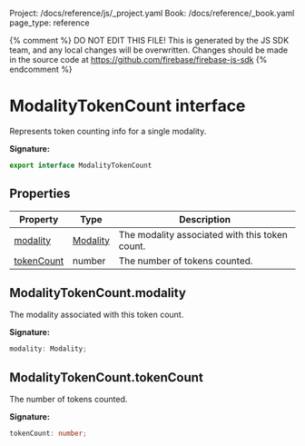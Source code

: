 Project: /docs/reference/js/_project.yaml
Book: /docs/reference/_book.yaml
page_type: reference

{% comment %}
DO NOT EDIT THIS FILE!
This is generated by the JS SDK team, and any local changes will be
overwritten. Changes should be made in the source code at
https://github.com/firebase/firebase-js-sdk
{% endcomment %}

# ModalityTokenCount interface
Represents token counting info for a single modality.

<b>Signature:</b>

```typescript
export interface ModalityTokenCount 
```

## Properties

|  Property | Type | Description |
|  --- | --- | --- |
|  [modality](./ai.modalitytokencount.md#modalitytokencountmodality) | [Modality](./ai.md#modality) | The modality associated with this token count. |
|  [tokenCount](./ai.modalitytokencount.md#modalitytokencounttokencount) | number | The number of tokens counted. |

## ModalityTokenCount.modality

The modality associated with this token count.

<b>Signature:</b>

```typescript
modality: Modality;
```

## ModalityTokenCount.tokenCount

The number of tokens counted.

<b>Signature:</b>

```typescript
tokenCount: number;
```
